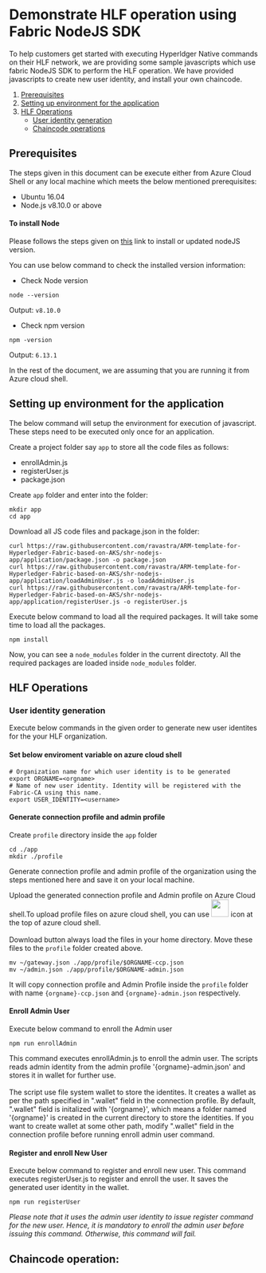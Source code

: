 # Demonstrate HLF operation using Fabric NodeJS SDK
To help customers get started with executing Hyperldger Native commands on their HLF network, we are providing some sample javascripts which use fabric NodeJS SDK to perform the HLF operation. We have provided javascripts to create new user identity, and install your own chaincode.

1. [ Prerequisites](#prerequisties)
2. [ Setting up environment for the application](#setup)
3. [ HLF Operations](#Hlfop)
   - [User identity generation](#fabricca)
   - [Chaincode operations](#chaincode)


<a name="prerequisties"></a>
## Prerequisites
The steps given in this document can be execute either from Azure Cloud Shell or any local machine which meets the below mentioned prerequisites:

 - Ubuntu 16.04
 - Node.js v8.10.0 or above
 
 #### To install Node
Please follows the steps given on [this](https://linuxize.com/post/how-to-install-node-js-on-ubuntu-18.04/) link to install or updated nodeJS version.

You can use below command to check the installed version information:
- Check Node version
```
node --version
```
Output: ```v8.10.0```
- Check npm version
```
npm -version
```
Output: ```6.13.1```


In the rest of the document, we are assuming that you are running it from Azure cloud shell.

<a name="setup"></a>
## Setting up environment for the application
The below command will setup the environment for execution of javascript. These steps need to be executed only once for an application.

Create a project folder say ```app``` to store all the code files as follows:
- enrollAdmin.js
- registerUser.js
- package.json

Create ```app``` folder and enter into the folder:
```
mkdir app
cd app
```

Download all  JS code files and package.json in the folder:
```
curl https://raw.githubusercontent.com/ravastra/ARM-template-for-Hyperledger-Fabric-based-on-AKS/shr-nodejs-app/application/package.json -o package.json
curl https://raw.githubusercontent.com/ravastra/ARM-template-for-Hyperledger-Fabric-based-on-AKS/shr-nodejs-app/application/loadAdminUser.js -o loadAdminUser.js
curl https://raw.githubusercontent.com/ravastra/ARM-template-for-Hyperledger-Fabric-based-on-AKS/shr-nodejs-app/application/registerUser.js -o registerUser.js
```

Execute below command to load all the required packages. It will take some time to load all the packages.
```
npm install
```
Now, you can see a ```node_modules``` folder in the current directoty. All the required packages are loaded inside ```node_modules``` folder.

<a name="Hlfop"></a>
## HLF Operations

<a name="fabricca"></a>
### User identity generation
Execute below commands in the given order to generate new user identites for the your HLF organization. 
#### Set below enviroment variable on azure cloud shell
```
# Organization name for which user identity is to be generated
export ORGNAME=<orgname>
# Name of new user identity. Identity will be registered with the Fabric-CA using this name.
export USER_IDENTITY=<username>
```

#### Generate connection profile and admin profile

Create ```profile``` directory inside the ```app``` folder
```
cd ./app
mkdir ./profile
```
Generate connection profile and admin profile of the organization using the steps mentioned here and save it on your local machine. 

Upload the generated connection profile and Admin profile on Azure Cloud shell.To upload profile files on azure cloud shell, you can use <img src="https://github.com/ravastra/ARM-template-for-Hyperledger-Fabric-based-on-AKS/blob/shr-chaincode/images/azureCLI_FileUpload_Icon.PNG" width="35" height="35" /> icon at the top of azure cloud shell.\
\
Download button always load the files in your home directory. Move these files to the ```profile``` folder created above.
```
mv ~/gateway.json ./app/profile/$ORGNAME-ccp.json
mv ~/admin.json ./app/profile/$ORGNAME-admin.json
```
It will copy connection profile and Admin Profile inside the ```profile``` folder with name ```{orgname}-ccp.json``` and ```{orgname}-admin.json``` respectively.

#### Enroll Admin User
Execute below command to enroll the Admin user
```
npm run enrollAdmin
```
This command executes enrollAdmin.js to enroll the admin user. The scripts reads admin identity from the admin profile '{orgname}-admin.json' and stores it in wallet for further use.\
\
The script use file system wallet to store the identites. It creates a wallet as per the path specified in ".wallet" field in the connection profile. By default, ".wallet" field is initalized with '{orgname}', which means a folder named '{orgname}' is created in the current directory to store the identities. If you want to create wallet at some other path, modify ".wallet" field in the connection profile before running enroll admin user command.
  
#### Register and enroll New User
Execute below command to register and enroll new user. This command executes registerUser.js to register and enroll the user. It saves the generated user identity in the wallet.
```
npm run registerUser
```
*Please note that it uses the admin user identity to issue register command for the new user. Hence, it is mandatory to enroll the admin user before issuing this command. Otherwise, this command will fail.*

<a name="chaincode"></a>
## Chaincode operation:
